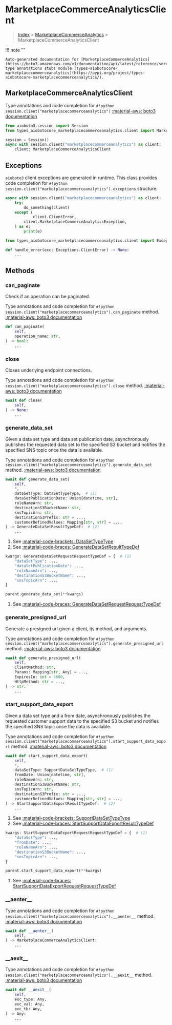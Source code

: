 # MarketplaceCommerceAnalyticsClient

> [Index](../README.md) > [MarketplaceCommerceAnalytics](./README.md) > MarketplaceCommerceAnalyticsClient

!!! note ""

    Auto-generated documentation for [MarketplaceCommerceAnalytics](https://boto3.amazonaws.com/v1/documentation/api/latest/reference/services/marketplacecommerceanalytics.html#MarketplaceCommerceAnalytics)
    type annotations stubs module [types-aiobotocore-marketplacecommerceanalytics](https://pypi.org/project/types-aiobotocore-marketplacecommerceanalytics/).

## MarketplaceCommerceAnalyticsClient

Type annotations and code completion for `#!python session.client("marketplacecommerceanalytics")`
[:material-aws: boto3 documentation](https://boto3.amazonaws.com/v1/documentation/api/latest/reference/services/marketplacecommerceanalytics.html#MarketplaceCommerceAnalytics.Client)

```python title="Usage example"
from aioboto3.session import Session
from types_aiobotocore_marketplacecommerceanalytics.client import MarketplaceCommerceAnalyticsClient

session = Session()
async with session.client("marketplacecommerceanalytics") as client:
    client: MarketplaceCommerceAnalyticsClient
```

## Exceptions


`aioboto3` client exceptions are generated in runtime.
This class provides code completion for `#!python session.client("marketplacecommerceanalytics").exceptions` structure.

```python title="Usage example"
async with session.client("marketplacecommerceanalytics") as client:
    try:
        do_something(client)
    except (
            client.ClientError,
        client.MarketplaceCommerceAnalyticsException,
    ) as e:
        print(e)
```

```python title="Type checking example"
from types_aiobotocore_marketplacecommerceanalytics.client import Exceptions

def handle_error(exc: Exceptions.ClientError) -> None:
    ...
```


## Methods


### can\_paginate

Check if an operation can be paginated.

Type annotations and code completion for `#!python session.client("marketplacecommerceanalytics").can_paginate` method.
[:material-aws: boto3 documentation](https://boto3.amazonaws.com/v1/documentation/api/latest/reference/services/marketplacecommerceanalytics.html#MarketplaceCommerceAnalytics.Client.can_paginate)

```python title="Method definition"
def can_paginate(
    self,
    operation_name: str,
) -> bool:
    ...
```


### close

Closes underlying endpoint connections.

Type annotations and code completion for `#!python session.client("marketplacecommerceanalytics").close` method.
[:material-aws: boto3 documentation](https://boto3.amazonaws.com/v1/documentation/api/latest/reference/services/marketplacecommerceanalytics.html#MarketplaceCommerceAnalytics.Client.close)

```python title="Method definition"
await def close(
    self,
) -> None:
    ...
```


### generate\_data\_set

Given a data set type and data set publication date, asynchronously publishes
the requested data set to the specified S3 bucket and notifies the specified SNS
topic once the data is available.

Type annotations and code completion for `#!python session.client("marketplacecommerceanalytics").generate_data_set` method.
[:material-aws: boto3 documentation](https://boto3.amazonaws.com/v1/documentation/api/latest/reference/services/marketplacecommerceanalytics.html#MarketplaceCommerceAnalytics.Client.generate_data_set)

```python title="Method definition"
await def generate_data_set(
    self,
    *,
    dataSetType: DataSetTypeType,  # (1)
    dataSetPublicationDate: Union[datetime, str],
    roleNameArn: str,
    destinationS3BucketName: str,
    snsTopicArn: str,
    destinationS3Prefix: str = ...,
    customerDefinedValues: Mapping[str, str] = ...,
) -> GenerateDataSetResultTypeDef:  # (2)
    ...
```

1. See [:material-code-brackets: DataSetTypeType](./literals.md#datasettypetype) 
2. See [:material-code-braces: GenerateDataSetResultTypeDef](./type_defs.md#generatedatasetresulttypedef) 


```python title="Usage example with kwargs"
kwargs: GenerateDataSetRequestRequestTypeDef = {  # (1)
    "dataSetType": ...,
    "dataSetPublicationDate": ...,
    "roleNameArn": ...,
    "destinationS3BucketName": ...,
    "snsTopicArn": ...,
}

parent.generate_data_set(**kwargs)
```

1. See [:material-code-braces: GenerateDataSetRequestRequestTypeDef](./type_defs.md#generatedatasetrequestrequesttypedef) 

### generate\_presigned\_url

Generate a presigned url given a client, its method, and arguments.

Type annotations and code completion for `#!python session.client("marketplacecommerceanalytics").generate_presigned_url` method.
[:material-aws: boto3 documentation](https://boto3.amazonaws.com/v1/documentation/api/latest/reference/services/marketplacecommerceanalytics.html#MarketplaceCommerceAnalytics.Client.generate_presigned_url)

```python title="Method definition"
await def generate_presigned_url(
    self,
    ClientMethod: str,
    Params: Mapping[str, Any] = ...,
    ExpiresIn: int = 3600,
    HttpMethod: str = ...,
) -> str:
    ...
```


### start\_support\_data\_export

Given a data set type and a from date, asynchronously publishes the requested
customer support data to the specified S3 bucket and notifies the specified SNS
topic once the data is available.

Type annotations and code completion for `#!python session.client("marketplacecommerceanalytics").start_support_data_export` method.
[:material-aws: boto3 documentation](https://boto3.amazonaws.com/v1/documentation/api/latest/reference/services/marketplacecommerceanalytics.html#MarketplaceCommerceAnalytics.Client.start_support_data_export)

```python title="Method definition"
await def start_support_data_export(
    self,
    *,
    dataSetType: SupportDataSetTypeType,  # (1)
    fromDate: Union[datetime, str],
    roleNameArn: str,
    destinationS3BucketName: str,
    snsTopicArn: str,
    destinationS3Prefix: str = ...,
    customerDefinedValues: Mapping[str, str] = ...,
) -> StartSupportDataExportResultTypeDef:  # (2)
    ...
```

1. See [:material-code-brackets: SupportDataSetTypeType](./literals.md#supportdatasettypetype) 
2. See [:material-code-braces: StartSupportDataExportResultTypeDef](./type_defs.md#startsupportdataexportresulttypedef) 


```python title="Usage example with kwargs"
kwargs: StartSupportDataExportRequestRequestTypeDef = {  # (1)
    "dataSetType": ...,
    "fromDate": ...,
    "roleNameArn": ...,
    "destinationS3BucketName": ...,
    "snsTopicArn": ...,
}

parent.start_support_data_export(**kwargs)
```

1. See [:material-code-braces: StartSupportDataExportRequestRequestTypeDef](./type_defs.md#startsupportdataexportrequestrequesttypedef) 

### \_\_aenter\_\_



Type annotations and code completion for `#!python session.client("marketplacecommerceanalytics").__aenter__` method.
[:material-aws: boto3 documentation](https://boto3.amazonaws.com/v1/documentation/api/latest/reference/services/marketplacecommerceanalytics.html#MarketplaceCommerceAnalytics.Client.__aenter__)

```python title="Method definition"
await def __aenter__(
    self,
) -> MarketplaceCommerceAnalyticsClient:
    ...
```


### \_\_aexit\_\_



Type annotations and code completion for `#!python session.client("marketplacecommerceanalytics").__aexit__` method.
[:material-aws: boto3 documentation](https://boto3.amazonaws.com/v1/documentation/api/latest/reference/services/marketplacecommerceanalytics.html#MarketplaceCommerceAnalytics.Client.__aexit__)

```python title="Method definition"
await def __aexit__(
    self,
    exc_type: Any,
    exc_val: Any,
    exc_tb: Any,
) -> Any:
    ...
```





